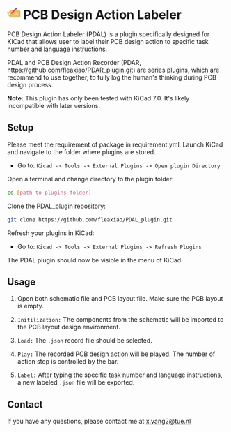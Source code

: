 # ![icon](icon.png) PCB Design Action Labeler

PCB Design Action Labeler (PDAL) is a plugin specifically designed for KiCad that allows user to label their PCB design action to specific task number and language instructions.

PDAL and PCB Design Action Recorder (PDAR, https://github.com/fleaxiao/PDAR_plugin.git) are series plugins, which are recommend to use together, to fully log the human's thinking during PCB design process.

 **Note:** This plugin has only been tested with KiCad 7.0. It's likely incompatible with later versions.

## Setup

Please meet the requirement of package in requirement.yml. Launch KiCad and navigate to the folder where plugins are stored.
- Go to: `Kicad -> Tools -> External Plugins -> Open plugin Directory`

Open a terminal and change directory to the plugin folder:
```bash
cd [path-to-plugins-folder]
```

Clone the PDAL_plugin repository:
```bash
git clone https://github.com/fleaxiao/PDAL_plugin.git
```

Refresh your plugins in KiCad:
- Go to: `Kicad -> Tools -> External Plugins -> Refresh Plugins`

The PDAL plugin should now be visible in the menu of KiCad.

## Usage

1. Open both schematic file and PCB layout file. Make sure the PCB layout is empty.

2. `Initilization:` The components from the schematic will be imported to the PCB layout design environment. 

3. `Load:` The `.json` record file should be selected. 

4. `Play:` The recorded PCB design action will be played. The number of action step is controlled by the bar.

5. `Label:` After typing the specific task number and language instructions, a new labeled `.json` file will be exported.

## Contact

If you have any questions, please contact me at x.yang2@tue.nl